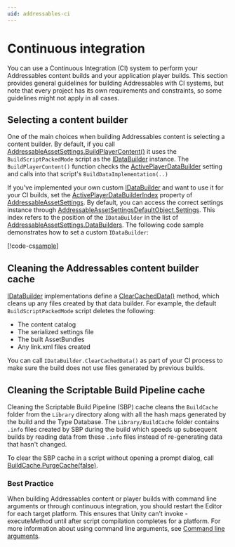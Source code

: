 ```yaml
---
uid: addressables-ci
---
```


# Continuous integration

You can use a Continuous Integration (CI) system to perform your Addressables content builds and your application player builds. This section provides general guidelines for building Addressables with CI systems, but note that every project has its own requirements and constraints, so some guidelines might not apply in all cases.

## Selecting a content builder

One of the main choices when building Addressables content is selecting a content builder. By default, if you call [AddressableAssetSettings.BuildPlayerContent()] it uses the `BuildScriptPackedMode` script as the [IDataBuilder] instance. The `BuildPlayerContent()` function checks the [ActivePlayerDataBuilder] setting and calls into that script's `BuildDataImplementation(..)`  

If you've implemented your own custom [IDataBuilder] and want to use it for your CI builds, set the [ActivePlayerDataBuilderIndex] property of [AddressableAssetSettings]. By default, you can access the correct settings instance through [AddressableAssetSettingsDefaultObject.Settings]. This index refers to the position of the `IDataBuilder` in the list of [AddressableAssetSettings.DataBuilders]. The following code sample demonstrates how to set a custom `IDataBuilder`:

[!code-cs[sample](../../Tests/Editor/DocExampleCode/CustomDataBuilder.cs#doc_SetCustomBuilder)]

<!--
``` csharp
public static void SetCustomDataBuilder(IDataBuilder builder)
{ 
    AddressableAssetSettings settings 
        = AddressableAssetSettingsDefaultObject.Settings;
    
    int index = settings.DataBuilders.IndexOf((ScriptableObject) builder);
    if (index > 0)
        settings.ActivePlayerDataBuilderIndex = index;
    else if (AddressableAssetSettingsDefaultObject.Settings.AddDataBuilder(builder))
        settings.ActivePlayerDataBuilderIndex = AddressableAssetSettingsDefaultObject.Settings.DataBuilders.Count - 1;
    else
        Debug.LogWarning($"{builder} could not be found or added to the list of DataBuilders");
}
```
-->

## Cleaning the Addressables content builder cache

[IDataBuilder] implementations define a [ClearCachedData()] method, which cleans up any files created by that data builder. For example, the default `BuildScriptPackedMode` script deletes the following:
- The content catalog
- The serialized settings file
- The built AssetBundles
- Any link.xml files created

You can call `IDataBuilder.ClearCachedData()` as part of your CI process to make sure the build does not use files generated by previous builds.

## Cleaning the Scriptable Build Pipeline cache
Cleaning the Scriptable Build Pipeline (SBP) cache cleans the `BuildCache` folder from the `Library` directory along with all the hash maps generated by the build and the Type Database. The `Library/BuildCache` folder contains `.info` files created by SBP during the build which speeds up subsequent builds by reading data from these `.info` files instead of re-generating data that hasn't changed.

To clear the SBP cache in a script without opening a prompt dialog, call [BuildCache.PurgeCache(false)].

### Best Practice
When building Addressables content or player builds with command line arguments or through continuous integration, you should restart the Editor for each target platform. This ensures that Unity can't invoke -executeMethod until after script compilation completes for a platform. For more information about using command line arguments, see [Command line arguments](https://docs.unity3d.com/Manual/CommandLineArguments.html).

[ClearCachedData()]: xref:UnityEditor.AddressableAssets.Build.IDataBuilder.ClearCachedData
[IDataBuilder]: xref:UnityEditor.AddressableAssets.Build.IDataBuilder
[ActivePlayerDataBuilder]: xref:UnityEditor.AddressableAssets.Settings.AddressableAssetSettings.ActivePlayerDataBuilder
[ActivePlayerDataBuilderIndex]: xref:UnityEditor.AddressableAssets.Settings.AddressableAssetSettings.ActivePlayerDataBuilderIndex
[AddressableAssetSettings]: xref:UnityEditor.AddressableAssets.Settings.AddressableAssetSettings
[AddressableAssetSettings.BuildPlayerContent()]: xref:UnityEditor.AddressableAssets.Settings.AddressableAssetSettings.BuildPlayerContent
[AddressableAssetSettings.DataBuilders]: xref:UnityEditor.AddressableAssets.Settings.AddressableAssetSettings.DataBuilders
[AddressableAssetSettingsDefaultObject.Settings]: xref:UnityEditor.AddressableAssets.AddressableAssetSettingsDefaultObject.Settings
[BuildCache.PurgeCache(false)]: xref:UnityEditor.Build.Pipeline.Utilities.BuildCache.PurgeCache*